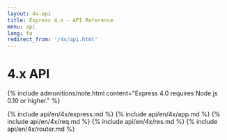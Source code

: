 ```yaml
---
layout: 4x-api
title: Express 4.x - API Reference
menu: api
lang: fa
redirect_from: '/4x/api.html'
---
```


<div id="api-doc" markdown="1">

  <h1>4.x API</h1>

{% include admonitions/note.html content="Express 4.0 requires Node.js 0.10 or higher." %}

{% include api/en/4x/express.md %}
{% include api/en/4x/app.md %}
{% include api/en/4x/req.md %}
{% include api/en/4x/res.md %}
{% include api/en/4x/router.md %}

</div>
